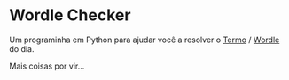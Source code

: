 # Wordle Checker

Um programinha em Python para ajudar você a resolver o [Termo](https://term.ooo/) / [Wordle](https://www.nytimes.com/games/wordle/index.html) do dia.

Mais coisas por vir...

